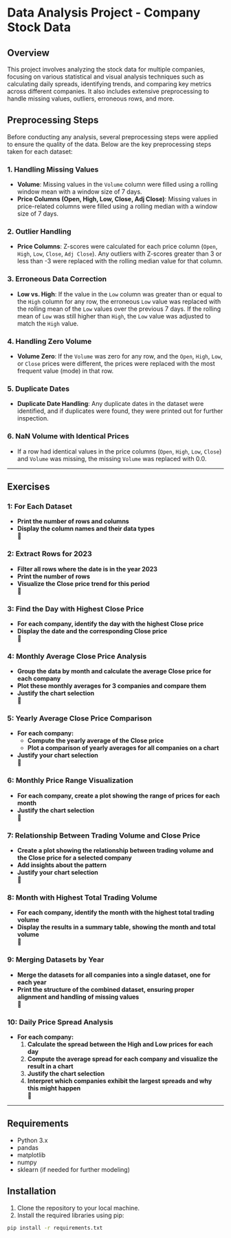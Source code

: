 # Data Analysis Project - Company Stock Data

## Overview
This project involves analyzing the stock data for multiple companies, focusing on various statistical and visual analysis techniques such as calculating daily spreads, identifying trends, and comparing key metrics across different companies. It also includes extensive preprocessing to handle missing values, outliers, erroneous rows, and more.

## Preprocessing Steps
Before conducting any analysis, several preprocessing steps were applied to ensure the quality of the data. Below are the key preprocessing steps taken for each dataset:

### 1. **Handling Missing Values**
- **Volume**: Missing values in the `Volume` column were filled using a rolling window mean with a window size of 7 days.
- **Price Columns (Open, High, Low, Close, Adj Close)**: Missing values in price-related columns were filled using a rolling median with a window size of 7 days.

### 2. **Outlier Handling**
- **Price Columns**: Z-scores were calculated for each price column (`Open`, `High`, `Low`, `Close`, `Adj Close`). Any outliers with Z-scores greater than 3 or less than -3 were replaced with the rolling median value for that column.

### 3. **Erroneous Data Correction**
- **Low vs. High**: If the value in the `Low` column was greater than or equal to the `High` column for any row, the erroneous `Low` value was replaced with the rolling mean of the `Low` values over the previous 7 days. If the rolling mean of `Low` was still higher than `High`, the `Low` value was adjusted to match the `High` value.
  
### 4. **Handling Zero Volume**
- **Volume Zero**: If the `Volume` was zero for any row, and the `Open`, `High`, `Low`, or `Close` prices were different, the prices were replaced with the most frequent value (mode) in that row.

### 5. **Duplicate Dates**
- **Duplicate Date Handling**: Any duplicate dates in the dataset were identified, and if duplicates were found, they were printed out for further inspection.

### 6. **NaN Volume with Identical Prices**
- If a row had identical values in the price columns (`Open`, `High`, `Low`, `Close`) and `Volume` was missing, the missing `Volume` was replaced with 0.0.

---

## Exercises

### **1: For Each Dataset**  
- **Print the number of rows and columns**  
- **Display the column names and their data types**  
🎉

### **2: Extract Rows for 2023**  
- **Filter all rows where the date is in the year 2023**  
- **Print the number of rows**  
- **Visualize the Close price trend for this period**  
🎉

### **3: Find the Day with Highest Close Price**  
- **For each company, identify the day with the highest Close price**  
- **Display the date and the corresponding Close price**  
🎉


### **4: Monthly Average Close Price Analysis**  
- **Group the data by month and calculate the average Close price for each company**  
- **Plot these monthly averages for 3 companies and compare them**  
- **Justify the chart selection**  
🎉

### **5: Yearly Average Close Price Comparison**  
- **For each company:**  
  - **Compute the yearly average of the Close price**  
  - **Plot a comparison of yearly averages for all companies on a chart**  
- **Justify your chart selection**  
🎉

### **6: Monthly Price Range Visualization**  
- **For each company, create a plot showing the range of prices for each month**  
- **Justify the chart selection**  
🎉

### **7: Relationship Between Trading Volume and Close Price**  
- **Create a plot showing the relationship between trading volume and the Close price for a selected company**  
- **Add insights about the pattern**  
- **Justify your chart selection**  
🎉

### **8: Month with Highest Total Trading Volume**  
- **For each company, identify the month with the highest total trading volume**  
- **Display the results in a summary table, showing the month and total volume**  
🎉


### **9: Merging Datasets by Year**  
- **Merge the datasets for all companies into a single dataset, one for each year**  
- **Print the structure of the combined dataset, ensuring proper alignment and handling of missing values**  
🎉


### **10: Daily Price Spread Analysis**  
- **For each company:**  
  1. **Calculate the spread between the High and Low prices for each day**  
  2. **Compute the average spread for each company and visualize the result in a chart**  
  3. **Justify the chart selection**  
  4. **Interpret which companies exhibit the largest spreads and why this might happen**  
🎉

---

## Requirements
- Python 3.x
- pandas
- matplotlib
- numpy
- sklearn (if needed for further modeling)

## Installation
1. Clone the repository to your local machine.
2. Install the required libraries using pip:

```bash
pip install -r requirements.txt
